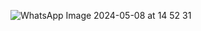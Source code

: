 ![WhatsApp Image 2024-05-08 at 14 52 31](https://github.com/MunaOd/proje15/assets/148050737/ccec9f16-4a92-4686-bd06-a54a5ecbe96d)
